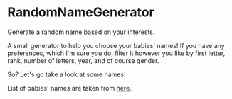 # RandomNameGenerator
Generate a random name based on your interests.

A small generator to help you choose your babies' names! If you have any preferences, which I'm sure you do, filter
it however you like by first letter, rank, number of letters, year, and of course gender.

So? Let's go take a look at some names!

List of babies' names are taken from [here](https://www.nrscotland.gov.uk/statistics-and-data/statistics/statistics-by-theme/vital-events/names/babies-first-names/babies-first-names-summary-records-comma-separated-value-csv-format).